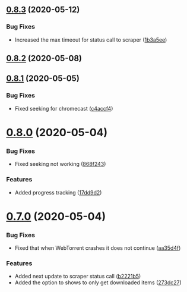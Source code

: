 ## [0.8.3](https://github.com/pct-org/graphql-api/compare/v0.8.2...v0.8.3) (2020-05-12)


### Bug Fixes

* Increased the max timeout for status call to scraper ([1b3a5ee](https://github.com/pct-org/graphql-api/commit/1b3a5ee27975c260a31184820f4ce92ecf5f3e31))



## [0.8.2](https://github.com/pct-org/graphql-api/compare/v0.8.1...v0.8.2) (2020-05-08)



## [0.8.1](https://github.com/pct-org/graphql-api/compare/v0.8.0...v0.8.1) (2020-05-05)


### Bug Fixes

* Fixed seeking for chromecast ([c4accf4](https://github.com/pct-org/graphql-api/commit/c4accf42c3b405f40f65298b0033ad900512ecee))



# [0.8.0](https://github.com/pct-org/graphql-api/compare/v0.7.0...v0.8.0) (2020-05-04)


### Bug Fixes

* Fixed seeking not working ([868f243](https://github.com/pct-org/graphql-api/commit/868f243f438ee5b559f1fb237688b3f4d45b329d))


### Features

* Added progress tracking ([17dd9d2](https://github.com/pct-org/graphql-api/commit/17dd9d24679dd6b684b0238e6561bc890af919ef))



# [0.7.0](https://github.com/pct-org/graphql-api/compare/v0.6.5...v0.7.0) (2020-05-04)


### Bug Fixes

* Fixed that when WebTorrent crashes it does not continue ([aa35d4f](https://github.com/pct-org/graphql-api/commit/aa35d4f6eb090745e6f61628bda36d2bb0dacd00))


### Features

* Added next update to scraper status call ([b2221b5](https://github.com/pct-org/graphql-api/commit/b2221b5391b8c20c2c024b46882428b05565d07b))
* Added the option to shows to only get downloaded items ([273dc27](https://github.com/pct-org/graphql-api/commit/273dc27aabff704199b38f031cafdb241d21b83a))



